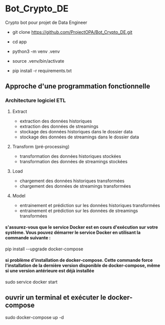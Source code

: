 # Bot_Crypto_DE
Crypto bot pour projet de Data Engineer

- git clone https://github.com/ProjectOPA/Bot_Crypto_DE.git

- cd app

- python3 -m venv .venv

- source .venv/bin/activate

- pip install -r requirements.txt

## Approche d'une programmation fonctionnelle
### Architecture logiciel ETL
1. Extract
    - extraction des données historiques
    - extraction des données de streamings
    - stockage des données historiques dans le dossier data
    - stockage des données de streamings dans le dossier data

2. Transform (pré-processing)
    - transformation des données historiques stockées
    - transformation des données de streamings stockées

3. Load
    - chargement des données historiques transformées
    - chargement des données de streamings transformées

4. Model 
    - entrainement et prédiction sur les données historiques transformées
    - entrainement et prédiction sur les données de streamings transformées

#### s'assurez-vous que le service Docker est en cours d'exécution sur votre système. Vous pouvez démarrer le service Docker en utilisant la commande suivante :
pip install --upgrade docker-compose

#### si problème d'installation de docker-compose.  Cette commande force l'installation de la dernière version disponible de docker-compose, même si une version antérieure est déjà installée
sudo service docker start

## ouvrir un terminal et exécuter le docker-compose
sudo docker-compose up -d

<!-- ## accès au terminal ubuntu
docker exec -it ubuntu-project-api-binance bash


## éteindre docker-compose
sudo docker-compose down

